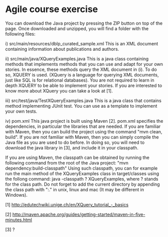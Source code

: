 Agile course exercise
=====================

You can download the Java project by pressing the ZIP button on top of the page. Once downloaded and unzipped, 
you will find a folder with the following files:

i) src/main/resources/dblp_curated_sample.xml This is an XML document containing information about 
publications and authors. 

ii) src/main/java/XQueryExamples.java This is a java class containing methods that implements methods 
that you can use and adapt for your own stories. In essence, these methods query the XML document in (i).
To do so, XQUERY is used. (XQuery is a language for querying XML documents, just like SQL is for relational 
databases). You are not required to learn in depth XQUERY to be able to implement your stories. If you are 
interested to know more about XQuery you can take a look at [1].

iii) src/test/java/TestXQueryExamples.java This is a java class that contains method implementing JUnit test. 
You can use as a template to implement your own tests.

iv) pom.xml This java project is built using Maven [2]. pom.xml specifies the dependencies, 
in particular the libraries that are needed. If you are familiar with Maven, then you can build the project using
the command "mvn clean, build". If you are not familiar with Maven, then you can simply compile the Java file as 
you are used to do before. In doing so, you will need to download the java library in [3], and include it in 
your classpath.

If you are using Maven, the classpath can be obtained by running the following command from 
the root of the Java project: "mvn dependency:build-classpath"
Using such classpath, you can for example run the main method of the XQueryExamples class in target/classes 
using the follong command: java -classpath ? XQueryExamples, where ? stands for the class path. 
Do not forget to add the current directory by appending the class path with ":." in unix, linux and mac 
(It may be different in Windows).

[1] http://edutechwiki.unige.ch/en/XQuery_tutorial_-_basics

[2] http://maven.apache.org/guides/getting-started/maven-in-five-minutes.html

[3] ?





